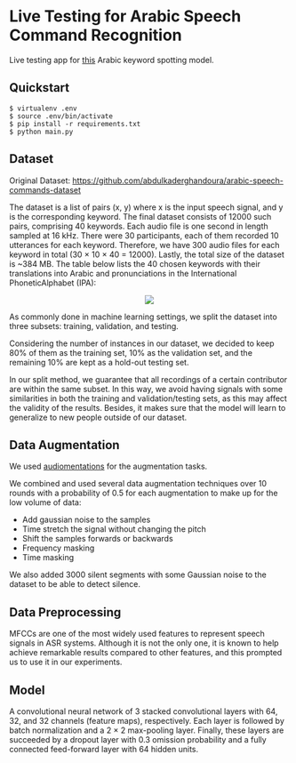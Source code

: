 # Live Testing for Arabic Speech Command Recognition

Live testing app for [this](https://www.kaggle.com/code/abdelhakeemelgamal/arabic-kws-updated?scriptVersionId=99946247) Arabic keyword spotting model.

## Quickstart

```
$ virtualenv .env
$ source .env/bin/activate
$ pip install -r requirements.txt
$ python main.py
```

## Dataset

Original Dataset: https://github.com/abdulkaderghandoura/arabic-speech-commands-dataset

The dataset is a list of pairs (x, y) where x is the input speech signal, and y is the corresponding keyword. The final dataset consists of 12000 such pairs, comprising 40 keywords. Each audio file is one second in length sampled at 16 kHz.
There were 30 participants, each of them recorded 10 utterances for each keyword. Therefore, we have 300 audio files for each keyword in total (30 × 10 × 40 = 12000). Lastly, the total size of the dataset is ~384 MB.
The table below lists the 40 chosen keywords with their translations into Arabic and pronunciations in the International PhoneticAlphabet (IPA):

<p align="center">
  <img src="https://user-images.githubusercontent.com/20467669/177334899-6afd7c77-8dc8-42d7-b689-ca6282e073bf.png" />
</p>

As commonly done in machine learning settings, we split the dataset into three subsets: training, validation, and testing.

Considering the number of instances in our dataset, we decided to keep 80% of them as the training set, 10% as the validation set, and the remaining 10% are kept as a hold-out testing set.

In our split method, we guarantee that all recordings of a certain contributor are within the same subset. In this way, we avoid having signals with some similarities in both the training and validation/testing sets, as this may affect the validity of the results. Besides, it makes sure that the model will learn to generalize to new people outside of our dataset.

## Data Augmentation

We used [audiomentations](https://github.com/iver56/audiomentations) for  the augmentation tasks.

We combined and used several data augmentation techniques over 10 rounds with a probability of 0.5 for each augmentation to make up for the low volume of data:

- Add gaussian noise to the samples
- Time stretch the signal without changing the pitch
- Shift the samples forwards or backwards
- Frequency masking
- Time masking

We also added 3000 silent segments with some Gaussian noise to the dataset to be able to detect silence.

## Data Preprocessing

MFCCs are one of the most widely used features to represent speech signals in ASR systems. Although it is not the only one, it is known to help achieve remarkable results compared to other features, and this prompted us to use it in our experiments.

## Model

A convolutional neural network of 3 stacked convolutional layers with 64, 32, and 32 channels (feature maps), respectively. Each layer is followed by batch normalization and a 2 × 2 max-pooling layer. Finally, these layers are succeeded by a dropout layer with 0.3 omission probability and a fully connected feed-forward layer with 64 hidden units.
